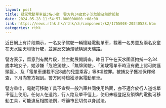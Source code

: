 ```yaml
---
layout: post
title: 疑駕電動單車載3名小童　警方拘34歲女子涉危險及無牌駕駛
date: 2024-05-28 11:54:57.000000000 +08:00
link: https://news.rthk.hk/rthk/ch/component/k2/1755008-20240528.htm
categories: rthk
---
```


近日網上有片段顯示，一名女子駕駛一輛懷疑電動單車，載著一名男童及兩名女童在天水圍天壇街行駛，並違反交通燈號橫過天瑞路。

警方表示，留意到有關片段，並主動展開調查。昨日下午在天水圍區拘捕一名34歲本地女子，她涉嫌「危險駕駛」、「無牌駕駛」、「駕駛電單車時沒有戴上認可防護頭盔」、及「電單車運載不足8歲的兒童乘客」等8項控罪。被捕女子獲准保釋候查，下月向警方報到。警方同時檢獲涉案電動單車。

警方重申，電動可移動工具不宜與一般汽車共同使用路面，亦不適合於行人道或單車徑上使用。任何人在道路，行人路及單車徑上，使用未經登記及領牌的電動可移動工具，可能違反相關法例，呼籲市民切勿以身試法。
